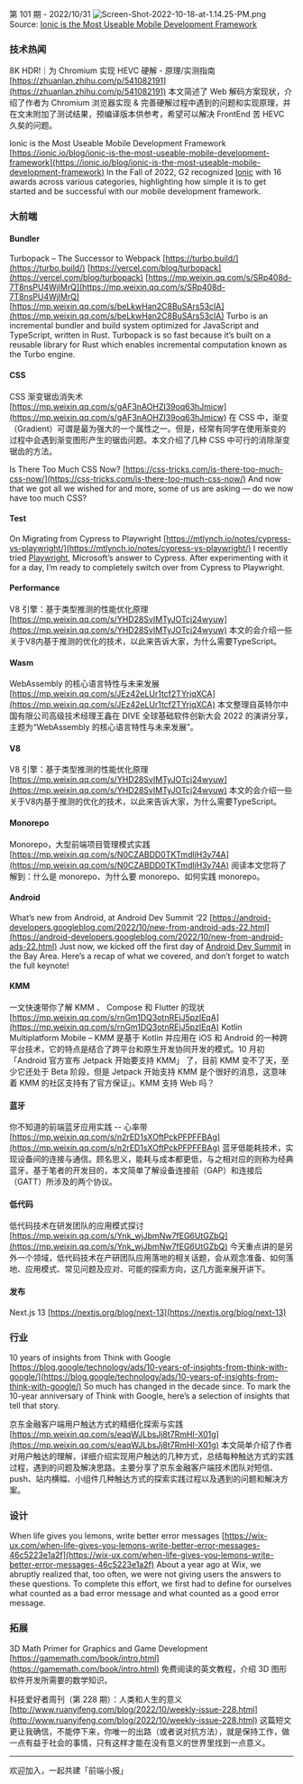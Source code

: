 第 101 期 - 2022/10/31
![Screen-Shot-2022-10-18-at-1.14.25-PM.png](https://cdn.nlark.com/yuque/0/2022/png/85771/1667144144714-3137522e-2812-42eb-850a-8eecee7a5d85.png#averageHue=%23fcfbfb&clientId=uf74c9224-3c02-4&crop=0&crop=0&crop=1&crop=1&from=ui&id=u68528828&margin=%5Bobject%20Object%5D&name=Screen-Shot-2022-10-18-at-1.14.25-PM.png&originHeight=535&originWidth=513&originalType=binary&ratio=1&rotation=0&showTitle=false&size=67430&status=done&style=none&taskId=ua7ac93f6-dda8-402b-afee-bfba0bc8406&title=)
Source: [Ionic is the Most Useable Mobile Development Framework](https://ionic.io/blog/ionic-is-the-most-useable-mobile-development-framework)

### 技术热闻
8K HDR!｜为 Chromium 实现 HEVC 硬解 - 原理/实测指南
[https://zhuanlan.zhihu.com/p/541082191](https://zhuanlan.zhihu.com/p/541082191)
本文简述了 Web 解码方案现状，介绍了作者为 Chromium 浏览器实现 & 完善硬解过程中遇到的问题和实现原理，并在文末附加了测试结果，预编译版本供参考，希望可以解决 FrontEnd 苦 HEVC 久矣的问题。

Ionic is the Most Useable Mobile Development Framework
[https://ionic.io/blog/ionic-is-the-most-useable-mobile-development-framework](https://ionic.io/blog/ionic-is-the-most-useable-mobile-development-framework)
In the Fall of 2022, G2 recognized [Ionic](https://www.g2.com/products/ionic/reviews) with 16 awards across various categories, highlighting how simple it is to get started and be successful with our mobile development framework. 

### 大前端
#### Bundler
Turbopack – The Successor to Webpack
[https://turbo.build/](https://turbo.build/)
[https://vercel.com/blog/turbopack](https://vercel.com/blog/turbopack)
[https://mp.weixin.qq.com/s/SRp408d-7T8nsPU4WjlMrQ](https://mp.weixin.qq.com/s/SRp408d-7T8nsPU4WjlMrQ)
[https://mp.weixin.qq.com/s/beLkwHan2C8BuSArs53cIA](https://mp.weixin.qq.com/s/beLkwHan2C8BuSArs53cIA)
Turbo is an incremental bundler and build system optimized for JavaScript and TypeScript, written in Rust. Turbopack is so fast because it’s built on a reusable library for Rust which enables incremental computation known as the Turbo engine.

#### CSS
CSS 渐变锯齿消失术
[https://mp.weixin.qq.com/s/gAF3nAOHZI39oq63hJmicw](https://mp.weixin.qq.com/s/gAF3nAOHZI39oq63hJmicw)
在 CSS 中，渐变（Gradient）可谓是最为强大的一个属性之一。但是，经常有同学在使用渐变的过程中会遇到渐变图形产生的锯齿问题。本文介绍了几种 CSS 中可行的消除渐变锯齿的方法。

Is There Too Much CSS Now?
[https://css-tricks.com/is-there-too-much-css-now/](https://css-tricks.com/is-there-too-much-css-now/)
And now that we got all we wished for and more, some of us are asking — do we now have too much CSS?

#### Test
On Migrating from Cypress to Playwright
[https://mtlynch.io/notes/cypress-vs-playwright/](https://mtlynch.io/notes/cypress-vs-playwright/)
I recently tried [Playwright](https://playwright.dev/), Microsoft’s answer to Cypress. After experimenting with it for a day, I’m ready to completely switch over from Cypress to Playwright.

#### Performance
V8 引擎：基于类型推测的性能优化原理
[https://mp.weixin.qq.com/s/YHD28SvIMTyJOTcj24wyuw](https://mp.weixin.qq.com/s/YHD28SvIMTyJOTcj24wyuw)
本文的会介绍一些关于V8内基于推测的优化的技术，以此来告诉大家，为什么需要TypeScript。

#### Wasm
WebAssembly 的核心语言特性与未来发展
[https://mp.weixin.qq.com/s/JEz42eLUr1tcf2TYrjqXCA](https://mp.weixin.qq.com/s/JEz42eLUr1tcf2TYrjqXCA)
本文整理自英特尔中国有限公司高级技术经理王鑫在 DIVE 全球基础软件创新大会 2022 的演讲分享，主题为“WebAssembly 的核心语言特性与未来发展”。

#### V8
V8 引擎：基于类型推测的性能优化原理
[https://mp.weixin.qq.com/s/YHD28SvIMTyJOTcj24wyuw](https://mp.weixin.qq.com/s/YHD28SvIMTyJOTcj24wyuw)
本文的会介绍一些关于V8内基于推测的优化的技术，以此来告诉大家，为什么需要TypeScript。

#### Monorepo
Monorepo，大型前端项目管理模式实践
[https://mp.weixin.qq.com/s/N0CZABDD0TKTmdljH3y74A](https://mp.weixin.qq.com/s/N0CZABDD0TKTmdljH3y74A)
阅读本文您将了解到：什么是 monorepo、为什么要 monorepo、如何实践 monorepo。

#### Android
What’s new from Android, at Android Dev Summit ‘22
[https://android-developers.googleblog.com/2022/10/new-from-android-ads-22.html](https://android-developers.googleblog.com/2022/10/new-from-android-ads-22.html)
Just now, we kicked off the first day of [Android Dev Summit](http://d.android.com/dev-summit) in the Bay Area. Here’s a recap of what we covered, and don’t forget to watch the full keynote!

#### KMM
一文快速带你了解 KMM 、 Compose 和 Flutter 的现状
[https://mp.weixin.qq.com/s/rnGm1DQ3otnREjJ5pzIEqA](https://mp.weixin.qq.com/s/rnGm1DQ3otnREjJ5pzIEqA)
Kotlin Multiplatform Mobile – KMM 是基于 Kotlin 并应用在 iOS 和 Android 的一种跨平台技术，它的特点是结合了跨平台和原生开发协同开发的模式。10 月初 「Android 官方宣布 Jetpack 开始要支持 KMM」 了，目前 KMM 变不了天，至少它还处于 Beta 阶段，但是 Jetpack 开始支持 KMM 是个很好的消息，这意味着 KMM 的社区支持有了官方保证」。KMM 支持 Web 吗？

#### 蓝牙
你不知道的前端蓝牙应用实践 -- 心率带
[https://mp.weixin.qq.com/s/n2rED1sXOftPckPFPFFBAg](https://mp.weixin.qq.com/s/n2rED1sXOftPckPFPFFBAg)
蓝牙低能耗技术，实现设备间的连接与通信。顾名思义，能耗与成本都更低，与之相对应的则称为经典蓝牙。基于笔者的开发目的，本文简单了解设备连接前（GAP）和连接后（GATT）所涉及的两个协议。

#### 低代码
低代码技术在研发团队的应用模式探讨
[https://mp.weixin.qq.com/s/Ynk_wjJbmNw7fEG6UtGZbQ](https://mp.weixin.qq.com/s/Ynk_wjJbmNw7fEG6UtGZbQ)
今天重点讲的是另外一个领域，低代码技术在产研团队应用落地的相关话题，会从观念准备、如何落地、应用模式、常见问题及应对、可能的探索方向，这几方面来展开讲下。

#### 发布
Next.js 13
[https://nextjs.org/blog/next-13](https://nextjs.org/blog/next-13)

### 行业
10 years of insights from Think with Google
[https://blog.google/technology/ads/10-years-of-insights-from-think-with-google/](https://blog.google/technology/ads/10-years-of-insights-from-think-with-google/)
So much has changed in the decade since. To mark the 10-year anniversary of Think with Google, here’s a selection of insights that tell that story.

京东金融客户端用户触达方式的精细化探索与实践
[https://mp.weixin.qq.com/s/eaqWJLbsJj8t7RmHI-X01g](https://mp.weixin.qq.com/s/eaqWJLbsJj8t7RmHI-X01g)
本文简单介绍了作者对用户触达的理解，详细介绍实现用户触达的几种方式，总结每种触达方式的实践过程，遇到的问题及解决思路。主要分享了京东金融客户端技术团队对短信、push、站内横幅、小组件几种触达方式的探索实践过程以及遇到的问题和解决方案。

### 设计
When life gives you lemons, write better error messages
[https://wix-ux.com/when-life-gives-you-lemons-write-better-error-messages-46c5223e1a2f](https://wix-ux.com/when-life-gives-you-lemons-write-better-error-messages-46c5223e1a2f)
About a year ago at Wix, we abruptly realized that, too often, we were not giving users the answers to these questions. To complete this effort, we first had to define for ourselves what counted as a bad error message and what counted as a good error message.

### 拓展
3D Math Primer for Graphics and Game Development
[https://gamemath.com/book/intro.html](https://gamemath.com/book/intro.html)
免费阅读的英文教程，介绍 3D 图形软件开发所需要的数学知识。

科技爱好者周刊（第 228 期）：人类和人生的意义
[http://www.ruanyifeng.com/blog/2022/10/weekly-issue-228.html](http://www.ruanyifeng.com/blog/2022/10/weekly-issue-228.html)
这篇短文更让我确信，不能停下来，你唯一的出路（或者说对抗方法），就是保持工作，做一点有益于社会的事情，只有这样才能在没有意义的世界里找到一点意义。

---



欢迎加入，一起共建「前端小报」

